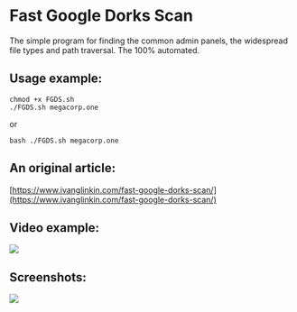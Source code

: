 # Fast Google Dorks Scan

The simple program for finding the common admin panels, the widespread file types and path traversal. The 100% automated.

Usage example:
--------------
```
chmod +x FGDS.sh
./FGDS.sh megacorp.one
```
or
```
bash ./FGDS.sh megacorp.one
```


An original article:
--------------------
[https://www.ivanglinkin.com/fast-google-dorks-scan/](https://www.ivanglinkin.com/fast-google-dorks-scan/)


Video example:
--------------
![](https://www.ivanglinkin.com/wp-content/uploads/2020/09/fgds1.gif)


Screenshots:
------------
![](https://www.ivanglinkin.com/wp-content/uploads/2020/09/fgds.png)
